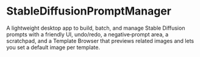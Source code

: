 # StableDiffusionPromptManager
A lightweight desktop app to build, batch, and manage Stable Diffusion prompts with a friendly UI, undo/redo, a negative‑prompt area, a scratchpad, and a Template Browser that previews related images and lets you set a default image per template.

